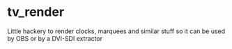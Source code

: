 # tv_render
Little hackery to render clocks, marquees and similar stuff so it can be used by OBS or by a DVI-SDI extractor
